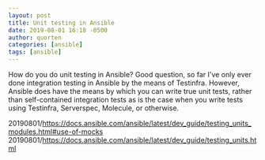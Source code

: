 ```yaml
---
layout: post
title: Unit testing in Ansible
date: 2019-08-01 16:18 -0500
author: quorten
categories: [ansible]
tags: [ansible]
---
```


How do you do unit testing in Ansible?  Good question, so far I've
only ever done integration testing in Ansible by the means of
Testinfra.  However, Ansible does have the means by which you can
write true unit tests, rather than self-contained integration tests as
is the case when you write tests using Testinfra, Serverspec,
Molecule, or otherwise.

20190801/https://docs.ansible.com/ansible/latest/dev_guide/testing_units_modules.html#use-of-mocks  
20190801/https://docs.ansible.com/ansible/latest/dev_guide/testing_units.html
